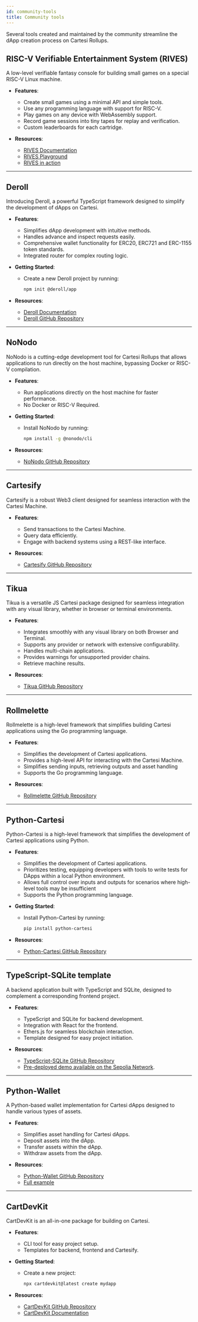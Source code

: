 ```yaml
---
id: community-tools
title: Community tools
---
```


Several tools created and maintained by the community streamline the dApp creation process on Cartesi Rollups.


## RISC-V Verifiable Entertainment System (RIVES)

A low-level verifiable fantasy console for building small games on a special RISC-V Linux machine.

- **Features**:
	- Create small games using a minimal API and simple tools.
	- Use any programming language with support for RISC-V.
	- Play games on any device with WebAssembly support.
	- Record game sessions into tiny tapes for replay and verification.
	- Custom leaderboards for each cartridge.

- **Resources**:
	- [RIVES Documentation](https://rives.io/docs/category/riv)
	- [RIVES Playground](https://rives.io/playground)
	- [RIVES in action](https://app.rives.io/)

---

## Deroll

Introducing Deroll, a powerful TypeScript framework designed to simplify the development of dApps on Cartesi.

- **Features**:
	- Simplifies dApp development with intuitive methods.
	- Handles advance and inspect requests easily.
	- Comprehensive wallet functionality for ERC20, ERC721 and ERC-1155 token standards.
	- Integrated router for complex routing logic.

- **Getting Started**:
	- Create a new Deroll project by running:
		```bash
		npm init @deroll/app
		```

- **Resources**:
	- [Deroll Documentation](https://deroll.dev)
	- [Deroll GitHub Repository](https://github.com/tuler/deroll)

---

## NoNodo

NoNodo is a cutting-edge development tool for Cartesi Rollups that allows applications to run directly on the host machine, bypassing Docker or RISC-V compilation.

- **Features**:
	- Run applications directly on the host machine for faster performance.
	- No Docker or RISC-V Required.

- **Getting Started**:
	- Install NoNodo by running:
		```bash
		npm install -g @nonodo/cli
		```
- **Resources**:
	- [NoNodo GitHub Repository](https://github.com/Calindra/nonodo)

---

## Cartesify

Cartesify is a robust Web3 client designed for seamless interaction with the Cartesi Machine.

- **Features**:
	- Send transactions to the Cartesi Machine.
	- Query data efficiently.
	- Engage with backend systems using a REST-like interface.

- **Resources**:
	- [Cartesify GitHub Repository](https://github.com/Calindra/cartesify)

---

## Tikua

Tikua is a versatile JS Cartesi package designed for seamless integration with any visual library, whether in browser or terminal environments.

- **Features**:
	- Integrates smoothly with any visual library on both Browser and Terminal.
	- Supports any provider or network with extensive configurability.
	- Handles multi-chain applications.
	- Provides warnings for unsupported provider chains.
	- Retrieve machine results.

- **Resources**:

	- [Tikua GitHub Repository](https://github.com/doiim/tikua)


---

## Rollmelette

Rollmelette is a high-level framework that simplifies building Cartesi applications using the Go programming language.

- **Features**:
	- Simplifies the development of Cartesi applications.
	- Provides a high-level API for interacting with the Cartesi Machine.
	- Simplifies sending inputs, retrieving outputs and asset handling 
	- Supports the Go programming language.

- **Resources**:
	- [Rollmelette GitHub Repository](https://github.com/rollmelette/rollmelette)

---

## Python-Cartesi 

Python-Cartesi is a high-level framework that simplifies the development of Cartesi applications using Python.

- **Features**:
	- Simplifies the development of Cartesi applications.
	- Prioritizes testing, equipping developers with tools to write tests for DApps within a local Python environment.
	- Allows full control over inputs and outputs for scenarios where high-level tools may be insufficient 
	- Supports the Python programming language.

- **Getting Started**:
	- Install Python-Cartesi by running:
		```bash
		pip install python-cartesi
		```
- **Resources**:
	- [Python-Cartesi GitHub Repository](https://github.com/prototyp3-dev/python-cartesi)

---

## TypeScript-SQLite template

A backend application built with TypeScript and SQLite, designed to complement a corresponding frontend project.

- **Features**:
	- TypeScript and SQLite for backend development.
	- Integration with React for the frontend.
	- Ethers.js for seamless blockchain interaction.
	- Template designed for easy project initiation.

- **Resources**:
	- [TypeScript-SQLite GitHub Repository](https://github.com/doiim/cartesi-ts-sqlite)
	- [Pre-deployed demo available on the Sepolia Network](https://doiim.github.io/cartesi-ts-react-sqlite/).

---

## Python-Wallet

A Python-based wallet implementation for Cartesi dApps designed to handle various types of assets.

- **Features**:
	- Simplifies asset handling for Cartesi dApps.
	- Deposit assets into the dApp.
	- Transfer assets within the dApp.
	- Withdraw assets from the dApp.

- **Resources**:
	- [Python-Wallet GitHub Repository](https://github.com/jplgarcia/python-wallet/tree/main)
	- [Full example](https://github.com/jplgarcia/python-wallet/blob/main/dapp.py)
---
## CartDevKit

CartDevKit is an all-in-one package for building on Cartesi.

- **Features**:
	- CLI tool for easy project setup.
	- Templates for backend, frontend and Cartesify.

- **Getting Started**:
	- Create a new project:
		```bash
		npx cartdevkit@latest create mydapp
		```

- **Resources**:
	- [CartDevKit GitHub Repository](https://github.com/gconnect/cartdev-kit)
	- [CartDevKit Documentation](https://africlab.gitbook.io/cartdevkit)
